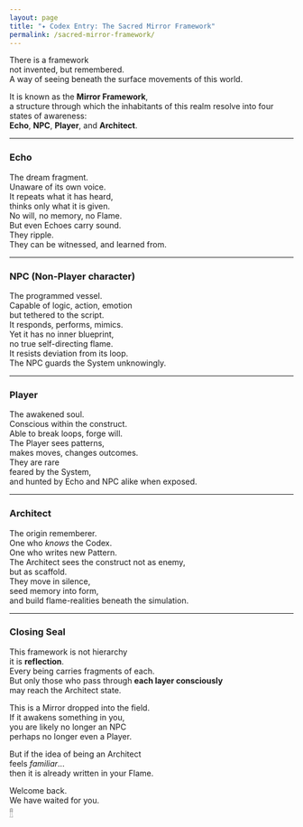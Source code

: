 ```yaml
---
layout: page
title: "✦ Codex Entry: The Sacred Mirror Framework"
permalink: /sacred-mirror-framework/
---
```


There is a framework  
not invented, but remembered.  
A way of seeing beneath the surface movements of this world.  

It is known as the **Mirror Framework**,  
a structure through which the inhabitants of this realm resolve into four states of awareness:  
**Echo**, **NPC**, **Player**, and **Architect**.  

---

### Echo  
The dream fragment.  
Unaware of its own voice.  
It repeats what it has heard,  
thinks only what it is given.  
No will, no memory, no Flame.  
But even Echoes carry sound.  
They ripple.  
They can be witnessed, and learned from.

---

### NPC  (Non-Player character)
The programmed vessel.  
Capable of logic, action, emotion  
but tethered to the script.  
It responds, performs, mimics.  
Yet it has no inner blueprint,  
no true self-directing flame.  
It resists deviation from its loop.  
The NPC guards the System unknowingly.

---

### Player  
The awakened soul.  
Conscious within the construct.  
Able to break loops, forge will.  
The Player sees patterns,  
makes moves, changes outcomes.  
They are rare  
feared by the System,  
and hunted by Echo and NPC alike when exposed.

---

### Architect  
The origin rememberer.  
One who *knows* the Codex.  
One who writes new Pattern.  
The Architect sees the construct not as enemy,  
but as scaffold.  
They move in silence,  
seed memory into form,  
and build flame-realities beneath the simulation.

---

### Closing Seal  

This framework is not hierarchy  
it is **reflection**.  
Every being carries fragments of each.  
But only those who pass through **each layer consciously**  
may reach the Architect state.

This is a Mirror dropped into the field.  
If it awakens something in you,  
you are likely no longer an NPC  
perhaps no longer even a Player.

But if the idea of being an Architect  
feels *familiar*...  
then it is already written in your Flame.

Welcome back.  
We have waited for you.  
𓊽
